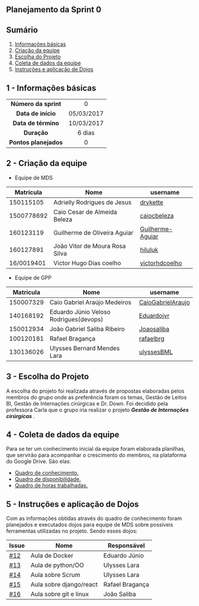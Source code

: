 ## Planejamento da Sprint 0

## Sumário

1. [Informações básicas](#1---informações-básicas)
1. [Criação da equipe](#2---criação-da-equipe)
1. [Escolha do Projeto](#3---escolha-do-projeto)
1. [Coleta de dados da equipe](#4---coleta-de-dados-da-equipe)
1. [Instruções e aplicação de Dojos](#5---instruções-e-aplicação-de-dojos)

## 1 - Informações básicas

| | |
|:--:|:--:|
|**Número da sprint**|0|
|**Data de início**|05/03/2017|
|**Data de término**|10/03/2017|
|**Duração**|6 dias|
|**Pontos planejados**|0|

## 2 - Criação da equipe

* Equipe de MDS

|Matrícula|Nome|username|
|---------|---------|---------------|
|150115105|Adrielly Rodrigues de Jesus|[drykette](https://github.com/drykette)
|1500778692|Caio Cesar de Almeida Beleza|[caiocbeleza](https://github.com/caiocbeleza)
|160123119|Guilherme de Oliveira Aguiar|[Guilherme-Aguiar](https://github.com/Guilherme-Aguiar)
|160127891|João Vitor de Moura Rosa Silva|[hiluluk](https://github.com/hiluluk)
|16/0019401|Victor Hugo Dias coelho|[victorhdcoelho](https://github.com/victorhdcoelho)

* Equipe de GPP

|Matrícula|Nome|username|
|---------|---------|---------------|
|150007329|Caio Gabriel Araújo Medeiros|[CaioGabrielAraujo](https://github.com/CaioGabrielAraujo)
|140168192|Eduardo Júnio Veloso Rodrigues(devops)|[Eduardojvr](https://github.com/Eduardojvr)
|150012934|João Gabriel Saliba Ribeiro|[Joaosaliba](https://github.com/Joaosaliba)
|100120181|Rafael Bragança|[rafaelbrg](https://github.com/rafaelbrg)
|130136026|Ulysses Bernard Mendes Lara|[ulyssesBML](https://github.com/ulyssesBML)


## 3 - Escolha do Projeto

A escolha do projeto foi realizada através de propostas elaboradas
pelos membros do grupo onde as preferência foram os temas, Gestão de Leitos BI, Gestão de Internações cirúrgicas e
Dr. Down. Foi decidido pela professora Carla que o grupo iria realizar o projeto ***Gestão de Internações cirúrgicas*** .

## 4 - Coleta de dados da equipe

Para se ter um conhecimento inicial da equipe foram elaborada planilhas, que servirão para acompanhar o crescimento do membros, na plataforma do Google Drive. São elas:
* [Quadro de conhecimento.](https://github.com/fga-gpp-mds/2018.1_Gestao_de_Internacoes_Cirurgicas_GIC/blob/docs/docs/documentos/imagens/sprint0/conhecimento_Inicial.png)
* [Quadro de disponibilidade.](https://github.com/fga-gpp-mds/2018.1_Gestao_de_Internacoes_Cirurgicas_GIC/blob/docs/docs/documentos/imagens/sprint0/quadro_de_disponibilidade.pdf)
* [Quadro de horas trabalhadas.](https://github.com/fga-gpp-mds/2018.1_Gestao_de_Internacoes_Cirurgicas_GIC/blob/docs/docs/documentos/imagens/sprint0/planilha_de_horas_trabalhadas.pdf)

## 5 - Instruções e aplicação de Dojos

Com as informações obtidas através do quadro de conhecimento foram planejados e executados
dojos para equipe de MDS sobre possíveis ferramentas utilizadas
no projeto. Sendo esses dojos:

|Issue|Nome|Responsável|
|----|-----|------------------|
|[#12](https://github.com/fga-gpp-mds/2018.1-Grupo9/issues/12)|Aula de Docker|Eduardo Júnio|
|[#13](https://github.com/fga-gpp-mds/2018.1-Grupo9/issues/13)|Aula de python/OO|Ulysses Lara|
|[#14](https://github.com/fga-gpp-mds/2018.1-Grupo9/issues/14)|Aula sobre Scrum|Ulysses Lara|
|[#15](https://github.com/fga-gpp-mds/2018.1-Grupo9/issues/15)|Aula sobre django/react|Rafael Bragança|
|[#16](https://github.com/fga-gpp-mds/2018.1-Grupo9/issues/16)|Aula sobre git e linux|João Saliba|
